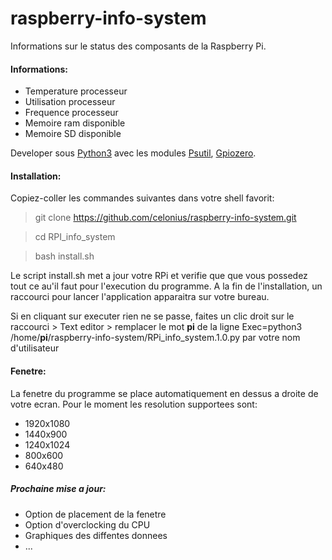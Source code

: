 # raspberry-info-system
Informations sur le status des composants de la Raspberry Pi.

#### Informations:
- Temperature processeur
- Utilisation processeur
- Frequence processeur
- Memoire ram disponible
- Memoire SD disponible

Developer sous [Python3](https://www.python.org/) avec les modules [Psutil](https://psutil.readthedocs.io/en/latest/), [Gpiozero](https://gpiozero.readthedocs.io/en/stable/index.html).

#### Installation:
Copiez-coller les commandes suivantes dans votre shell favorit:

> git clone https://github.com/celonius/raspberry-info-system.git 

> cd RPI_info_system 

> bash install.sh  

Le script install.sh met a jour votre RPi et verifie que que vous possedez tout ce au'il faut pour l'execution du programme.
A la fin de l'installation, un raccourci pour lancer l'application apparaitra sur votre bureau.

Si en cliquant sur executer rien ne se passe, faites un clic droit sur le raccourci > Text editor > remplacer le mot **pi** de la ligne Exec=python3  /home/**pi**/raspberry-info-system/RPi_info_system.1.0.py par votre nom d'utilisateur

#### Fenetre:
La fenetre du programme se place automatiquement en dessus a droite de votre ecran. 
Pour le moment les resolution supportees sont:
- 1920x1080
- 1440x900
- 1240x1024
- 800x600
- 640x480

##### Prochaine mise a jour:
- Option de placement de la fenetre
- Option d'overclocking du CPU
- Graphiques des diffentes donnees
- ... 

